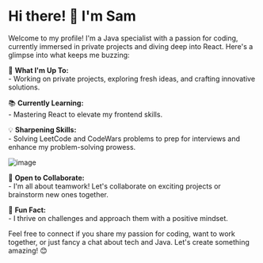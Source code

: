 # Hi there! 👋 I'm Sam

Welcome to my profile! I'm a Java specialist with a passion for coding, currently immersed in private projects and diving deep into React. Here's a glimpse into what keeps me buzzing:

🚀 **What I'm Up To:**  
    - Working on private projects, exploring fresh ideas, and crafting innovative solutions.

📚 **Currently Learning:**  
    - Mastering React to elevate my frontend skills.

💡 **Sharpening Skills:**  
    - Solving LeetCode and CodeWars problems to prep for interviews and enhance my problem-solving prowess.

![image](https://www.codewars.com/users/samuelw/badges/large)

🤝 **Open to Collaborate:**  
    - I'm all about teamwork! Let's collaborate on exciting projects or brainstorm new ones together.

🌟 **Fun Fact:**  
    - I thrive on challenges and approach them with a positive mindset.

Feel free to connect if you share my passion for coding, want to work together, or just fancy a chat about tech and Java. Let's create something amazing! 😊
